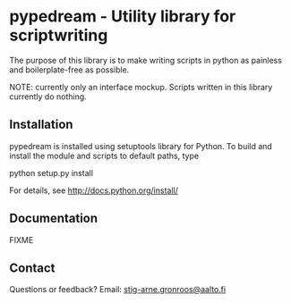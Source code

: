 pypedream - Utility library for scriptwriting
=============================================

The purpose of this library is to make writing scripts in python
as painless and boilerplate-free as possible.

NOTE: currently only an interface mockup.
Scripts written in this library currently do nothing.


Installation
------------

pypedream is installed using setuptools library for Python.
To build and install the module and scripts to default paths, type

python setup.py install

For details, see http://docs.python.org/install/


Documentation
-------------

FIXME

Contact
-------

Questions or feedback? Email: stig-arne.gronroos@aalto.fi
